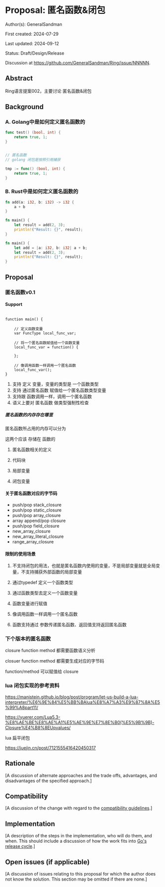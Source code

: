 
# Proposal: 匿名函数&闭包

Author(s): GeneralSandman

First created: 2024-07-29

Last updated: 2024-09-12

Status: Draft/Design/Release

Discussion at https://github.com/GeneralSandman/Ring/issue/NNNNN.

## Abstract

Ring语言提案002，主要讨论 匿名函数&闭包

## Background

### A. Golang中是如何定义匿名函数的

```go
func test() (bool, int) {
    return true, 1;
}


// 匿名函数
// golang 闭包是按照引用捕获

tmp := func() (bool, int) {
    return true, 1;
}
```

### B. Rust中是如何定义匿名函数的

```rust
fn add(a: i32, b: i32) -> i32 {
    a + b
}

fn main() {
    let result = add(2, 3);
    println!("Result: {}", result);
}

```

```rust
fn main() {
    let add = |a: i32, b: i32| a + b;
    let result = add(2, 3);
    println!("Result: {}", result);
}
```



## Proposal


### 匿名函数v0.1


#### Support

```ring

function main() {

    // 定义函数变量 
    var FuncType local_func_var;

    // 将一个匿名函数赋值给一个函数变量
    local_func_var = function() {

    };

    // 像调用函数一样调用一个匿名函数
    local_func_var();
}

```

1. 支持 定义 变量，变量的类型是 一个函数类型
2. 支持 通过匿名函数 赋值给一个匿名函数类型变量
3. 支持跟 函数调用一样，调用一个匿名函数
4. 语义上要对 匿名函数 做类型强制性检查

##### 匿名函数的内存存在哪里

匿名函数所占用的内存可以分为

这两个应该 存储在 函数的
1. 匿名函数相关的定义
2. 代码块

1. 局部变量
2. 闭包变量


#### 关于匿名函数对应的字节码


- push/pop stack_closure
- push/pop static_closure
- push/pop array_closure
- array append/pop closure
- push/pop field_closure
- new_array_closure
- new_array_literal_closure
- range_array_closure



#### 限制的使用场景

1. 不支持闭包的用法，也就是匿名函数内使用的变量，不是局部变量就是全局变量，不支持捕获外部函数的局部变量



2. 通过typedef 定义一个函数类型
3. 通过函数类型去定义一个函数变量
4. 函数变量进行赋值
5. 像调用函数一样调用一个匿名函数
6. 函数支持通过 参数传递匿名函数、返回值支持返回匿名函数












### 下个版本的匿名函数

closure function method 都需要函数语义分析

closuer function method 都需要生成对应的字节码

function/method 可以赋值给 closure


### lua 闭包实现的参考资料

https://manistein.github.io/blog/post/program/let-us-build-a-lua-interpreter/%E6%9E%84%E5%BB%BAlua%E8%A7%A3%E9%87%8A%E5%99%A8part11/

https://yuerer.com/Lua5.3-%E8%AE%BE%E8%AE%A1%E5%AE%9E%E7%8E%B0(%E5%9B%9B)-Closure%E4%B8%8EUpvalues/


lua 扁平闭包

https://juejin.cn/post/7121555416420450317



## Rationale

[A discussion of alternate approaches and the trade offs, advantages, and disadvantages of the specified approach.]

## Compatibility

[A discussion of the change with regard to the
[compatibility guidelines](https://go.dev/doc/go1compat).]

## Implementation

[A description of the steps in the implementation, who will do them, and when.
This should include a discussion of how the work fits into [Go's release cycle](https://go.dev/wiki/Go-Release-Cycle).]

## Open issues (if applicable)

[A discussion of issues relating to this proposal for which the author does not
know the solution. This section may be omitted if there are none.]